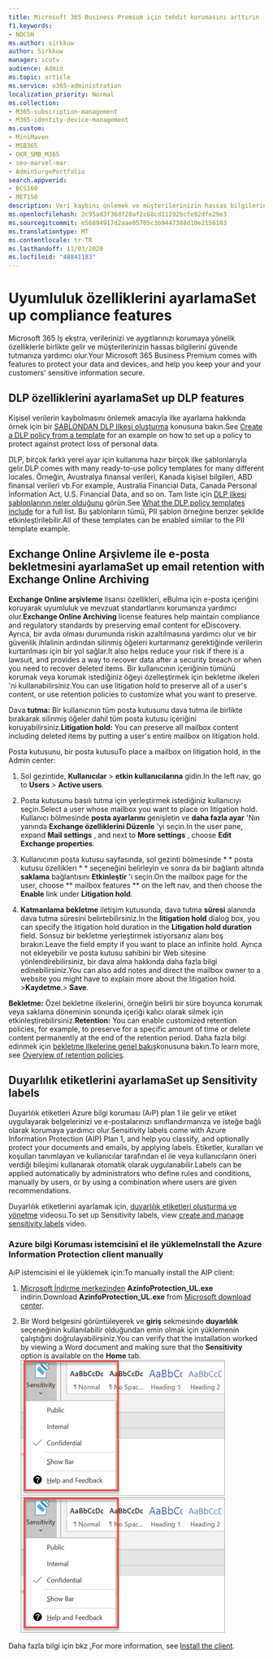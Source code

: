 ```yaml
---
title: Microsoft 365 Business Premium için tehdit korumasını arttırın
f1.keywords:
- NOCSH
ms.author: sirkkuw
author: Sirkkuw
manager: scotv
audience: Admin
ms.topic: article
ms.service: o365-administration
localization_priority: Normal
ms.collection:
- M365-subscription-management
- M365-identity-device-management
ms.custom:
- MiniMaven
- MSB365
- OKR_SMB_M365
- seo-marvel-mar
- AdminSurgePortfolio
search.appverid:
- BCS160
- MET150
description: Veri kaybını önlemek ve müşterilerinizin hassas bilgilerinin güvenliğini sağlamak için uyumluluk özelliklerini ayarlayın.
ms.openlocfilehash: 2c95ad3f36df28af2c68cd11192bcfe92dfe29e3
ms.sourcegitcommit: e56894917d2aae05705c3b9447388d10e2156183
ms.translationtype: MT
ms.contentlocale: tr-TR
ms.lasthandoff: 11/03/2020
ms.locfileid: "48841183"
---
```

# <a name="set-up-compliance-features"></a><span data-ttu-id="63dfc-103">Uyumluluk özelliklerini ayarlama</span><span class="sxs-lookup"><span data-stu-id="63dfc-103">Set up compliance features</span></span>

<span data-ttu-id="63dfc-104">Microsoft 365 Iş ekstra, verilerinizi ve aygıtlarınızı korumaya yönelik özelliklerle birlikte gelir ve müşterilerinizin hassas bilgilerini güvende tutmanıza yardımcı olur.</span><span class="sxs-lookup"><span data-stu-id="63dfc-104">Your Microsoft 365 Business Premium comes with features to protect your data and devices, and help you keep your and your customers' sensitive information secure.</span></span>

## <a name="set-up-dlp-features"></a><span data-ttu-id="63dfc-105">DLP özelliklerini ayarlama</span><span class="sxs-lookup"><span data-stu-id="63dfc-105">Set up DLP features</span></span>

<span data-ttu-id="63dfc-106">Kişisel verilerin kaybolmasını önlemek amacıyla ilke ayarlama hakkında örnek için bir [ŞABLONDAN DLP Ilkesi oluşturma](https://docs.microsoft.com/microsoft-365/compliance/create-a-dlp-policy-from-a-template) konusuna bakın.</span><span class="sxs-lookup"><span data-stu-id="63dfc-106">See [Create a DLP policy from a template](https://docs.microsoft.com/microsoft-365/compliance/create-a-dlp-policy-from-a-template) for an example on how to set up a policy to protect against protect loss of personal data.</span></span> 
  
<span data-ttu-id="63dfc-107">DLP, birçok farklı yerel ayar için kullanıma hazır birçok ilke şablonlarıyla gelir.</span><span class="sxs-lookup"><span data-stu-id="63dfc-107">DLP comes with many ready-to-use policy templates for many different locales.</span></span> <span data-ttu-id="63dfc-108">Örneğin, Avustralya finansal verileri, Kanada kişisel bilgileri, ABD finansal verileri vb.</span><span class="sxs-lookup"><span data-stu-id="63dfc-108">For example, Australia Financial Data, Canada Personal Information Act, U.S. Financial Data, and so on.</span></span> <span data-ttu-id="63dfc-109">Tam liste için [DLP ilkesi şablonlarının neler olduğunu](https://docs.microsoft.com/microsoft-365/compliance/what-the-dlp-policy-templates-include) görün.</span><span class="sxs-lookup"><span data-stu-id="63dfc-109">See [What the DLP policy templates include](https://docs.microsoft.com/microsoft-365/compliance/what-the-dlp-policy-templates-include) for a full list.</span></span> <span data-ttu-id="63dfc-110">Bu şablonların tümü, PII şablon örneğine benzer şekilde etkinleştirilebilir.</span><span class="sxs-lookup"><span data-stu-id="63dfc-110">All of these templates can be enabled similar to the PII template example.</span></span> 
  
## <a name="set-up-email-retention-with-exchange-online-archiving"></a><span data-ttu-id="63dfc-111">Exchange Online Arşivleme ile e-posta bekletmesini ayarlama</span><span class="sxs-lookup"><span data-stu-id="63dfc-111">Set up email retention with Exchange Online Archiving</span></span>

 <span data-ttu-id="63dfc-112">**Exchange Online arşivleme** lisansı özellikleri, eBulma için e-posta içeriğini koruyarak uyumluluk ve mevzuat standartlarını korumanıza yardımcı olur.</span><span class="sxs-lookup"><span data-stu-id="63dfc-112">**Exchange Online Archiving** license features help maintain compliance and regulatory standards by preserving email content for eDiscovery.</span></span> <span data-ttu-id="63dfc-113">Ayrıca, bir avda olması durumunda riskin azaltılmasına yardımcı olur ve bir güvenlik ihlalinin ardından silinmiş öğeleri kurtarmanız gerektiğinde verilerin kurtarılması için bir yol sağlar.</span><span class="sxs-lookup"><span data-stu-id="63dfc-113">It also helps reduce your risk if there is a lawsuit, and provides a way to recover data after a security breach or when you need to recover deleted items.</span></span> <span data-ttu-id="63dfc-114">Bir kullanıcının içeriğinin tümünü korumak veya korumak istediğiniz öğeyi özelleştirmek için bekletme ilkeleri 'ni kullanabilirsiniz.</span><span class="sxs-lookup"><span data-stu-id="63dfc-114">You can use litigation hold to preserve all of a user's content, or use retention policies to customize what you want to preserve.</span></span>
  
<span data-ttu-id="63dfc-115">Dava **tutma:** Bir kullanıcının tüm posta kutusunu dava tutma ile birlikte bırakarak silinmiş öğeler dahil tüm posta kutusu içeriğini koruyabilirsiniz.</span><span class="sxs-lookup"><span data-stu-id="63dfc-115">**Litigation hold:** You can preserve all mailbox content including deleted items by putting a user's entire mailbox on litigation hold.</span></span> 
    
<span data-ttu-id="63dfc-116">Posta kutusunu, bir posta kutusu</span><span class="sxs-lookup"><span data-stu-id="63dfc-116">To place a mailbox on litigation hold, in the Admin center:</span></span>
    
1. <span data-ttu-id="63dfc-117">Sol gezintide, **Kullanıcılar** \> **etkin kullanıcılarına** gidin.</span><span class="sxs-lookup"><span data-stu-id="63dfc-117">In the left nav, go to **Users** \> **Active users**.</span></span>
    
2. <span data-ttu-id="63dfc-118">Posta kutusunu basılı tutma için yerleştirmek istediğiniz kullanıcıyı seçin.</span><span class="sxs-lookup"><span data-stu-id="63dfc-118">Select a user whose mailbox you want to place on litigation hold.</span></span> <span data-ttu-id="63dfc-119">Kullanıcı bölmesinde **posta ayarlarını** genişletin ve **daha fazla ayar** 'Nın yanında **Exchange özelliklerini Düzenle** 'yi seçin.</span><span class="sxs-lookup"><span data-stu-id="63dfc-119">In the user pane, expand **Mail settings** , and next to **More settings** , choose **Edit Exchange properties**.</span></span>
    
3. <span data-ttu-id="63dfc-120">Kullanıcının posta kutusu sayfasında, sol gezinti bölmesinde \* \* posta kutusu özellikleri \* \* seçeneğini belirleyin ve sonra da bir bağlantı altında **saklama** bağlantısını **Etkinleştir** 'i seçin.</span><span class="sxs-lookup"><span data-stu-id="63dfc-120">On the mailbox page for the user, choose \*\* mailbox features \*\* on the left nav, and then choose the **Enable** link under **Litigation hold**.</span></span>
    
4. <span data-ttu-id="63dfc-121">**Katmanlama bekletme** iletişim kutusunda, dava tutma **süresi** alanında dava tutma süresini belirtebilirsiniz.</span><span class="sxs-lookup"><span data-stu-id="63dfc-121">In the **litigation hold** dialog box, you can specify the litigation hold duration in the **Litigation hold duration** field.</span></span> <span data-ttu-id="63dfc-122">Sonsuz bir bekletme yerleştirmek istiyorsanız alanı boş bırakın.</span><span class="sxs-lookup"><span data-stu-id="63dfc-122">Leave the field empty if you want to place an infinite hold.</span></span> <span data-ttu-id="63dfc-123">Ayrıca not ekleyebilir ve posta kutusu sahibini bir Web sitesine yönlendirebilirsiniz, bir dava alma hakkında daha fazla bilgi edinebilirsiniz.</span><span class="sxs-lookup"><span data-stu-id="63dfc-123">You can also add notes and direct the mailbox owner to a website you might have to explain more about the litigation hold.</span></span> <span data-ttu-id="63dfc-124">\>**Kaydetme**.</span><span class="sxs-lookup"><span data-stu-id="63dfc-124">\> **Save**.</span></span>
    
<span data-ttu-id="63dfc-125">**Bekletme:** Özel bekletme ilkelerini, örneğin belirli bir süre boyunca korumak veya saklama döneminin sonunda içeriği kalıcı olarak silmek için etkinleştirebilirsiniz.</span><span class="sxs-lookup"><span data-stu-id="63dfc-125">**Retention:** You can enable customized retention policies, for example, to preserve for a specific amount of time or delete content permanently at the end of the retention period.</span></span> <span data-ttu-id="63dfc-126">Daha fazla bilgi edinmek için [bekletme Ilkelerine genel bakış](https://docs.microsoft.com/microsoft-365/compliance/retention-policies)konusuna bakın.</span><span class="sxs-lookup"><span data-stu-id="63dfc-126">To learn more, see [Overview of retention policies](https://docs.microsoft.com/microsoft-365/compliance/retention-policies).</span></span>

## <a name="set-up-sensitivity-labels"></a><span data-ttu-id="63dfc-127">Duyarlılık etiketlerini ayarlama</span><span class="sxs-lookup"><span data-stu-id="63dfc-127">Set up Sensitivity labels</span></span>

<span data-ttu-id="63dfc-128">Duyarlılık etiketleri Azure bilgi koruması (AıP) plan 1 ile gelir ve etiket uygulayarak belgelerinizi ve e-postalarınızı sınıflandırmanıza ve isteğe bağlı olarak korumaya yardımcı olur.</span><span class="sxs-lookup"><span data-stu-id="63dfc-128">Sensitivity labels come with Azure Information Protection (AIP) Plan 1, and help you classify, and optionally protect your documents and emails, by applying labels.</span></span> <span data-ttu-id="63dfc-129">Etiketler, kuralları ve koşulları tanımlayan ve kullanıcılar tarafından el ile veya kullanıcıların öneri verdiği bileşimi kullanarak otomatik olarak uygulanabilir.</span><span class="sxs-lookup"><span data-stu-id="63dfc-129">Labels can be applied automatically by administrators who define rules and conditions, manually by users, or by using a combination where users are given recommendations.</span></span>

<span data-ttu-id="63dfc-130">Duyarlılık etiketlerini ayarlamak için, [duyarlılık etiketleri oluşturma ve yönetme](https://support.microsoft.com/office/2fb96b54-7dd2-4f0c-ac8d-170790d4b8b9) videosu.</span><span class="sxs-lookup"><span data-stu-id="63dfc-130">To set up Sensitivity labels, view [create and manage sensitivity labels](https://support.microsoft.com/office/2fb96b54-7dd2-4f0c-ac8d-170790d4b8b9) video.</span></span>



### <a name="install-the-azure-information-protection-client-manually"></a><span data-ttu-id="63dfc-131">Azure bilgi Koruması istemcisini el ile yükleme</span><span class="sxs-lookup"><span data-stu-id="63dfc-131">Install the Azure Information Protection client manually</span></span>

<span data-ttu-id="63dfc-132">AıP istemcisini el ile yüklemek için:</span><span class="sxs-lookup"><span data-stu-id="63dfc-132">To manually install the AIP client:</span></span>

1. <span data-ttu-id="63dfc-133">[Microsoft İndirme merkezinden](https://www.microsoft.com/download/details.aspx?id=53018) **AzinfoProtection_UL.exe** indirin.</span><span class="sxs-lookup"><span data-stu-id="63dfc-133">Download **AzinfoProtection_UL.exe** from [Microsoft download center](https://www.microsoft.com/download/details.aspx?id=53018).</span></span>
 
2. <span data-ttu-id="63dfc-134">Bir Word belgesini görüntüleyerek ve **giriş** sekmesinde **duyarlılık** seçeneğinin kullanılabilir olduğundan emin olmak için yüklemenin çalıştığını doğrulayabilirsiniz.</span><span class="sxs-lookup"><span data-stu-id="63dfc-134">You can verify that the installation worked by viewing a Word document and making sure that the **Sensitivity** option is available on the **Home** tab.</span></span>
<br/><span data-ttu-id="63dfc-135">![Word belgesinde koruma sekmesi açılır.](../media/word-sensitivity.png)</span><span class="sxs-lookup"><span data-stu-id="63dfc-135">![Protection tab drop-down in a Word document.](../media/word-sensitivity.png)</span></span>

<span data-ttu-id="63dfc-136">Daha fazla bilgi için bkz [.](https://docs.microsoft.com/azure/information-protection/infoprotect-tutorial-step3)</span><span class="sxs-lookup"><span data-stu-id="63dfc-136">For more information, see [Install the client](https://docs.microsoft.com/azure/information-protection/infoprotect-tutorial-step3).</span></span>
